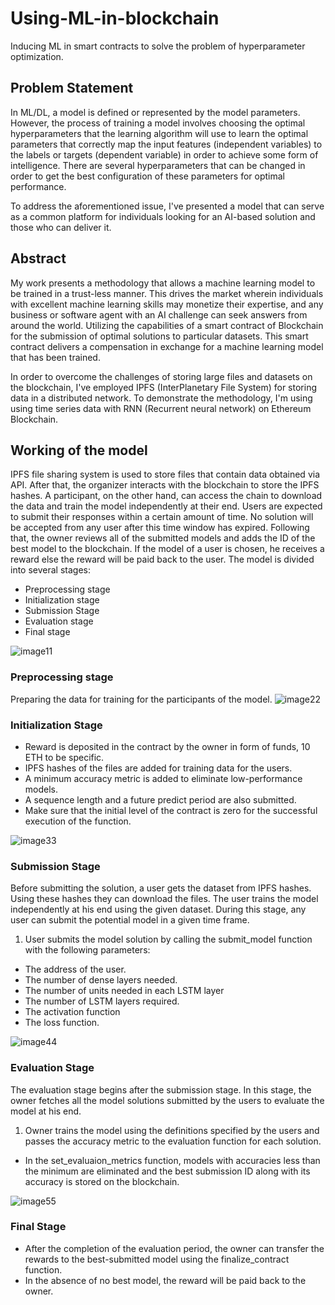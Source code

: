 # Using-ML-in-blockchain
Inducing ML in smart contracts to solve the problem of hyperparameter optimization.

## Problem Statement
In ML/DL, a model is defined or represented by the model parameters. However, the process of training a model involves choosing the optimal hyperparameters that the learning algorithm will use to learn the optimal parameters that correctly map the input features (independent variables) to the labels or targets (dependent variable) in order to achieve some form of intelligence.
There are several hyperparameters that can be changed in order to get the best configuration of these parameters for optimal performance.

To address the aforementioned issue, I've presented a model that can serve as a common platform for individuals looking for an AI-based solution and those who can deliver it.

## Abstract
My work presents a methodology that allows a machine learning model to be trained in a trust-less manner. This drives the market wherein individuals with excellent machine learning skills may
monetize their expertise, and any business or software agent with an AI challenge can seek answers from around the world. Utilizing the capabilities of a smart contract of
Blockchain for the submission of optimal solutions to particular datasets. This smart contract delivers a compensation in exchange for a machine learning model that has been
trained. 

In order to overcome the challenges of storing large files and datasets on the blockchain, I've employed IPFS (InterPlanetary File System) for storing data in a distributed network. To demonstrate the methodology, I'm using using time series data with RNN
(Recurrent neural network) on Ethereum Blockchain.

## Working of the model
IPFS file sharing system is used to store files that contain data obtained via API. After that, the organizer interacts with the blockchain to store the IPFS hashes. A participant, on the other hand, can access the chain to download the data and train the model independently at their end. Users are expected to submit their responses within a certain amount of time. No solution will be accepted from any user after this time window has expired. Following that, the owner reviews all of the submitted models and adds the ID of the best model to the blockchain. If the model of a user is chosen, he receives a reward else the reward will be paid back to the user.
The model is divided into several stages:
* Preprocessing stage
* Initialization stage
* Submission Stage
* Evaluation stage
* Final stage

![image11](https://user-images.githubusercontent.com/45707143/173199426-dee99ecf-935c-4eb8-839a-fff9d2b465c6.PNG)

### Preprocessing stage
Preparing the data for training for the participants of the model.
![image22](https://user-images.githubusercontent.com/45707143/173199626-e0f938dd-b067-4bb1-9667-34a616954c4d.PNG)

### Initialization Stage
* Reward is deposited in the contract by the owner in form of funds, 10 ETH to be specific.
* IPFS hashes of the files are added for training data for the users.
* A minimum accuracy metric is added to eliminate low-performance models.
* A sequence length and a future predict period are also submitted.
* Make sure that the initial level of the contract is zero for the successful execution of the function.

![image33](https://user-images.githubusercontent.com/45707143/173199741-4590495c-d752-46d6-9cc0-5f28ab43cb62.PNG)

### Submission Stage
Before submitting the solution, a user gets the dataset from IPFS hashes. Using these hashes they can download the files. The user trains the model independently at his end using the given dataset. During this stage, any user can submit the potential model in a given time frame.

1. User submits the model solution by calling the submit_model function with the following parameters:
  * The address of the user.
  * The number of dense layers needed.
  * The number of units needed in each LSTM layer
  * The number of LSTM layers required.
  * The activation function
  * The loss function.
  
  ![image44](https://user-images.githubusercontent.com/45707143/173199901-ec5782f4-ae9f-4cde-b993-f1aa3d841970.PNG)
  
  ### Evaluation Stage
  The evaluation stage begins after the submission stage. In this stage, the owner fetches all the model solutions submitted by the users to evaluate the model at his end. 

1. Owner trains the model using the definitions specified by the users and passes the accuracy metric to the evaluation function for each solution.

* In the set_evaluaion_metrics function, models with accuracies less than the minimum are eliminated and the best submission ID along with its accuracy is stored on the blockchain.

![image55](https://user-images.githubusercontent.com/45707143/173200060-4683d784-5e30-469d-b0a4-440a84c871db.PNG)

### Final Stage

* After the completion of the evaluation period, the owner can transfer the rewards to the best-submitted model using the finalize_contract function.
* In the absence of no best model, the reward will be paid back to the owner.





